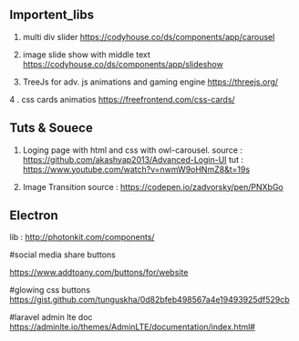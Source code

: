 ## Importent_libs

1. multi div slider 
      https://codyhouse.co/ds/components/app/carousel
2. image slide show with middle text 
      https://codyhouse.co/ds/components/app/slideshow
      
3. TreeJs for adv. js animations and gaming engine 
      https://threejs.org/
      
4 . css cards animatios
          https://freefrontend.com/css-cards/
      
      
      
      
      
 ## Tuts & Souece
 
 1. Loging page with html and css with owl-carousel.
            source : https://github.com/akashyap2013/Advanced-Login-UI
            tut : https://www.youtube.com/watch?v=nwmW9oHNmZ8&t=19s
           
 2. Image Transition 
            source : https://codepen.io/zadvorsky/pen/PNXbGo
            
            


## Electron 

lib : http://photonkit.com/components/


#social media share buttons 

https://www.addtoany.com/buttons/for/website


#glowing css buttons 
https://gist.github.com/tunguskha/0d82bfeb498567a4e19493925df529cb


#laravel admin lte doc
https://adminlte.io/themes/AdminLTE/documentation/index.html#
